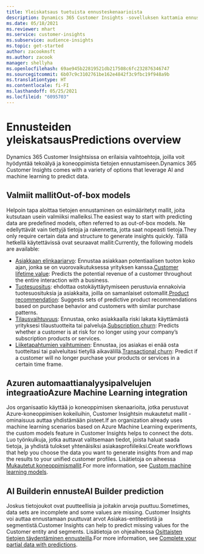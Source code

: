 ```yaml
---
title: Yleiskatsaus tuetuista ennusteskenaarioista
description: Dynamics 365 Customer Insights -sovelluksen kattamia ennusteskenaarioita ja vaihtoehtoja.
ms.date: 05/18/2021
ms.reviewer: mhart
ms.service: customer-insights
ms.subservice: audience-insights
ms.topic: get-started
author: zacookmsft
ms.author: zacook
manager: shellyha
ms.openlocfilehash: 69ae945b22819521db217508c6fc232876346747
ms.sourcegitcommit: 6b07c9c3102761be162e4842f3c9fbc19f948a9b
ms.translationtype: HT
ms.contentlocale: fi-FI
ms.lasthandoff: 05/25/2021
ms.locfileid: "6095703"
---
```

# <a name="predictions-overview"></a><span data-ttu-id="57b41-103">Ennusteiden yleiskatsaus</span><span class="sxs-lookup"><span data-stu-id="57b41-103">Predictions overview</span></span>

<span data-ttu-id="57b41-104">Dynamics 365 Customer Insightsissa on erilaisia vaihtoehtoja, joilla voit hyödyntää tekoälyä ja koneoppimista tietojen ennustamiseen.</span><span class="sxs-lookup"><span data-stu-id="57b41-104">Dynamics 365 Customer Insights comes with a variety of options that leverage AI and machine learning to predict data.</span></span> 

## <a name="out-of-box-models"></a><span data-ttu-id="57b41-105">Valmiit mallit</span><span class="sxs-lookup"><span data-stu-id="57b41-105">Out-of-box models</span></span>

<span data-ttu-id="57b41-106">Helpoin tapa aloittaa tietojen ennustaminen on esimääritetyt mallit, joita kutsutaan usein valmiiksi malleiksi.</span><span class="sxs-lookup"><span data-stu-id="57b41-106">The easiest way to start with predicting data are predefined models, often referred to as out-of-box models.</span></span> <span data-ttu-id="57b41-107">Ne edellyttävät vain tiettyjä tietoja ja rakennetta, jotta saat nopeasti tietoja.</span><span class="sxs-lookup"><span data-stu-id="57b41-107">They only require certain data and structure to generate insights quickly.</span></span> <span data-ttu-id="57b41-108">Tällä hetkellä käytettävissä ovat seuraavat mallit:</span><span class="sxs-lookup"><span data-stu-id="57b41-108">Currently, the following models are available:</span></span> 
- <span data-ttu-id="57b41-109">[Asiakkaan elinkaariarvo](predict-customer-lifetime-value.md): Ennustaa asiakkaan potentiaalisen tuoton koko ajan, jonka se on vuorovaikutuksessa yrityksen kanssa.</span><span class="sxs-lookup"><span data-stu-id="57b41-109">[Customer lifetime value](predict-customer-lifetime-value.md): Predicts the potential revenue of a customer throughout the entire interaction with a business.</span></span> 
- <span data-ttu-id="57b41-110">[Tuotesuositus](predict-product-recommendation.md): ehdottaa ostokäyttäytymiseen perustuvia ennakoivia tuotesuosituksia ja asiakkaita, joilla on samanlaiset ostomallit.</span><span class="sxs-lookup"><span data-stu-id="57b41-110">[Product recommendation](predict-product-recommendation.md): Suggests sets of predictive product recommendations based on purchase behavior and customers with similar purchase patterns.</span></span>
- <span data-ttu-id="57b41-111">[Tilausvaihtuvuus](predict-subscription-churn.md): Ennustaa, onko asiakkaalla riski lakata käyttämästä yrityksesi tilaustuotteita tai palveluja.</span><span class="sxs-lookup"><span data-stu-id="57b41-111">[Subscription churn](predict-subscription-churn.md): Predicts whether a customer is at risk for no longer using your company’s subscription products or services.</span></span>
- <span data-ttu-id="57b41-112">[Liiketapahtumien vaihtuminen](predict-transactional-churn.md): Ennustaa, jos asiakas ei enää osta tuotteitasi tai palveluitasi tietyllä aikavälillä.</span><span class="sxs-lookup"><span data-stu-id="57b41-112">[Transactional churn](predict-transactional-churn.md): Predict if a customer will no longer purchase your products or services in a certain time frame.</span></span>

## <a name="azure-machine-learning-integration"></a><span data-ttu-id="57b41-113">Azuren automaattianalyysipalvelujen integraatio</span><span class="sxs-lookup"><span data-stu-id="57b41-113">Azure Machine Learning integration</span></span>

<span data-ttu-id="57b41-114">Jos organisaatio käyttää jo koneoppimisen skenaarioita, jotka perustuvat Azure-koneoppimisen kokeiluihin, Customer Insightsin mukautetut mallit -ominaisuus auttaa yhdistämään pisteet.</span><span class="sxs-lookup"><span data-stu-id="57b41-114">If an organization already uses machine learning scenarios based on Azure Machine Learning experiments, the custom models feature in Customer Insights helps to connect the dots.</span></span> <span data-ttu-id="57b41-115">Luo työnkulkuja, jotka auttavat valitsemaan tiedot, joista haluat saada tietoja, ja yhdistä tulokset yhtenäisiksi asiakasprofiileiksi.</span><span class="sxs-lookup"><span data-stu-id="57b41-115">Create workflows that help you choose the data you want to generate insights from and map the results to your unified customer profiles.</span></span> <span data-ttu-id="57b41-116">Lisätietoja on aiheessa [Mukautetut koneoppimismallit](custom-models.md).</span><span class="sxs-lookup"><span data-stu-id="57b41-116">For more information, see [Custom machine learning models](custom-models.md).</span></span>

## <a name="ai-builder-prediction"></a><span data-ttu-id="57b41-117">AI Builderin ennuste</span><span class="sxs-lookup"><span data-stu-id="57b41-117">AI Builder prediction</span></span>

<span data-ttu-id="57b41-118">Joskus tietojoukot ovat puutteellisia ja joitakin arvoja puuttuu.</span><span class="sxs-lookup"><span data-stu-id="57b41-118">Sometimes, data sets are incomplete and some values are missing.</span></span> <span data-ttu-id="57b41-119">Customer Insights voi auttaa ennustamaan puuttuvat arvot Asiakas-entiteetistä ja segmentistä.</span><span class="sxs-lookup"><span data-stu-id="57b41-119">Customer Insights can help to predict missing values for the Customer entity and segments.</span></span> <span data-ttu-id="57b41-120">Lisätietoja on ohjeaiheessa [Osittaisten tietojen täydentäminen ennusteilla](predictions.md).</span><span class="sxs-lookup"><span data-stu-id="57b41-120">For more information, see [Complete your partial data with predictions](predictions.md).</span></span>
